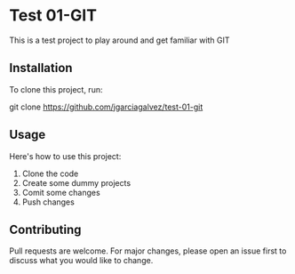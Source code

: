 # Test 01-GIT

This is a test project to play around and get familiar with GIT

## Installation

To clone this project, run:

git clone https://github.com/jgarciagalvez/test-01-git 

## Usage

Here's how to use this project:
1. Clone the code
2. Create some dummy projects
3. Comit some changes
4. Push changes

## Contributing

Pull requests are welcome. For major changes, please open an 
issue first to discuss what you would like to change.